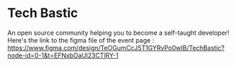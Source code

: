 [//]: <> (README.md file for Tech Bastic website)
# Tech Bastic
An open source community helping you to become a self-taught developer!
Here's the link to the figma file of the event page : https://www.figma.com/design/TeOGumCcJ5T1GYRvPo0wIB/TechBastic?node-id=0-1&t=EFNxbOaUl23CTlRY-1
